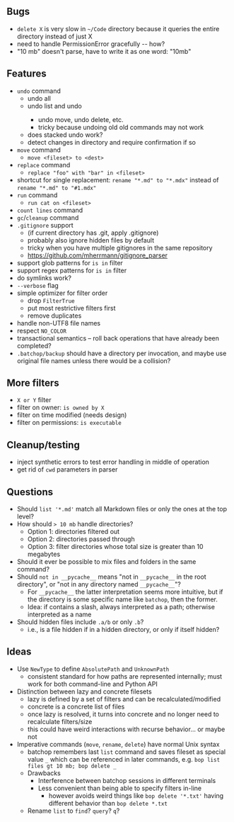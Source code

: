 ## Bugs

- `delete X` is very slow in `~/Code` directory because it queries the entire directory instead of
  just X
- need to handle PermissionError gracefully -- how?
- "10 mb" doesn't parse, have to write it as one word: "10mb"

## Features

- `undo` command
    - undo all
    - undo list and undo <n>
        - undo move, undo delete, etc.
        - tricky because undoing old old commands may not work
    - does stacked undo work?
    - detect changes in directory and require confirmation if so
- `move` command
    - `move <fileset> to <dest>`
- `replace` command
    - `replace "foo" with "bar" in <fileset>`
- shortcut for single replacement: `rename "*.md" to "*.mdx"` instead of `rename "*.md" to "#1.mdx"`
- `run` command
    - `run cat on <fileset>`
- `count lines` command
- `gc`/`cleanup` command
- `.gitignore` support
    - (if current directory has .git, apply .gitignore)
    - probably also ignore hidden files by default
    - tricky when you have multiple gitignores in the same repository
    - <https://github.com/mherrmann/gitignore_parser>
- support glob patterns for `is in` filter
- support regex patterns for `is in` filter
- do symlinks work?
- `--verbose` flag
- simple optimizer for filter order
    - drop `FilterTrue`
    - put most restrictive filters first
    - remove duplicates
- handle non-UTF8 file names
- respect `NO_COLOR`
- transactional semantics – roll back operations that have already been completed?
- `.batchop/backup` should have a directory per invocation, and maybe use original file names unless there would be a
  collision?

## More filters

- `X or Y` filter
- filter on owner: `is owned by X`
- filter on time modified (needs design)
- filter on permissions: `is executable`

## Cleanup/testing

- inject synthetic errors to test error handling in middle of operation
- get rid of `cwd` parameters in parser

## Questions

- Should `list '*.md'` match all Markdown files or only the ones at the top level?
- How should `> 10 mb` handle directories?
    - Option 1: directories filtered out
    - Option 2: directories passed through
    - Option 3: filter directories whose total size is greater than 10 megabytes
- Should it ever be possible to mix files and folders in the same command?
- Should `not in __pycache__` means "not in `__pycache__` in the root directory", or
  "not in any directory named `__pycache__`"?
    - For `__pycache__` the latter interpretation seems more intuitive, but if the directory is
      some specific name like `batchop`, then the former.
    - Idea: if contains a slash, always interpreted as a path; otherwise interpreted as a name
- Should hidden files include `.a/b` or only `.b`?
    - i.e., is a file hidden if in a hidden directory, or only if itself hidden?

## Ideas

- Use `NewType` to define `AbsolutePath` and `UnknownPath`
    - consistent standard for how paths are represented internally; must work for both command-line and Python API
- Distinction between lazy and concrete filesets
    - lazy is defined by a set of filters and can be recalculated/modified
    - concrete is a concrete list of files
    - once lazy is resolved, it turns into concrete and no longer need to recalculate filters/size
    - this could have weird interactions with recurse behavior... or maybe not
- Imperative commands (`move`, `rename`, `delete`) have normal Unix syntax
    - batchop remembers last `list` command and saves fileset as special value `_` which can be referenced in later
      commands, e.g. `bop list files gt 10 mb; bop delete _`
    - Drawbacks
        - Interference between batchop sessions in different terminals
        - Less convenient than being able to specify filters in-line
            - however avoids weird things like `bop delete '*.txt'` having different behavior than `bop delete *.txt`
    - Rename `list` to `find`? `query`? `q`?
